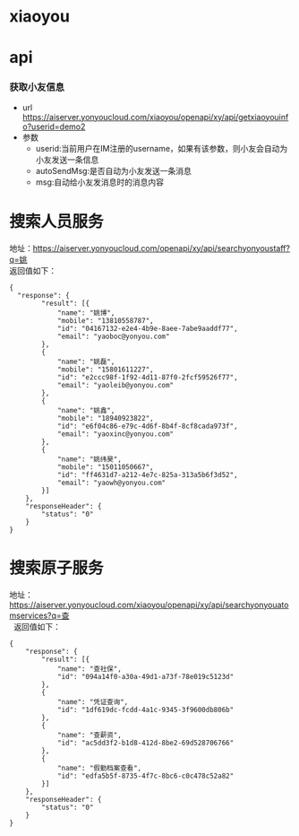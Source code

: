 # xiaoyou
# api
### 获取小友信息
* url
https://aiserver.yonyoucloud.com/xiaoyou/openapi/xy/api/getxiaoyouinfo?userid=demo2    
* 参数
    * userid:当前用户在IM注册的username，如果有该参数，则小友会自动为小友发送一条信息
    * autoSendMsg:是否自动为小友发送一条消息
    * msg:自动给小友发消息时的消息内容
    
    
# 搜索人员服务
   地址：https://aiserver.yonyoucloud.com/openapi/xy/api/searchyonyoustaff?q=姚     
    返回值如下：    
    
    {
      "response": {
            "result": [{
                "name": "姚博",
                "mobile": "13810558787",
                "id": "04167132-e2e4-4b9e-8aee-7abe9aaddf77",
                "email": "yaoboc@yonyou.com"
            },
            {
                "name": "姚磊",
                "mobile": "15801611227",
                "id": "e2ccc98f-1f92-4d11-87f0-2fcf59526f77",
                "email": "yaoleib@yonyou.com"
            },
            {
                "name": "姚鑫",
                "mobile": "18940923822",
                "id": "e6f04c86-e79c-4d6f-8b4f-8cf8cada973f",
                "email": "yaoxinc@yonyou.com"
            },
            {
                "name": "姚纬昊",
                "mobile": "15011050667",
                "id": "ff4631d7-a212-4e7c-825a-313a5b6f3d52",
                "email": "yaowh@yonyou.com"
            }]
        },
        "responseHeader": {
            "status": "0"
        }
    }
      
# 搜索原子服务
   地址：https://aiserver.yonyoucloud.com/xiaoyou/openapi/xy/api/searchyonyouatomservices?q=查    
    返回值如下：    
    
    {
        "response": {
            "result": [{
                "name": "查社保",
                "id": "094a14f0-a30a-49d1-a73f-78e019c5123d"
            },
            {
                "name": "凭证查询",
                "id": "1df619dc-fcdd-4a1c-9345-3f9600db806b"
            },
            {
                "name": "查薪资",
                "id": "ac5dd3f2-b1d8-412d-8be2-69d528706766"
            },
            {
                "name": "假勤档案查看",
                "id": "edfa5b5f-8735-4f7c-8bc6-c0c478c52a82"
            }]
        },
        "responseHeader": {
            "status": "0"
        }
    }
    
      
